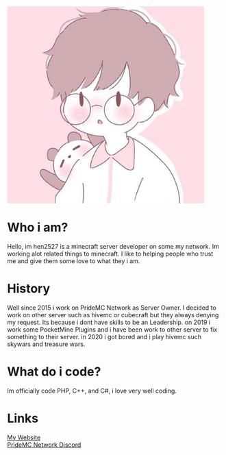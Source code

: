 <img src="logo.jpeg" align=center>

# Who i am?
Hello, im hen2527 is a minecraft server developer on some my network. Im working alot related things to minecraft. I like to helping people who trust me and give them some love to what they i am.
# History
Well since 2015 i work on PrideMC Network as Server Owner. I decided to work on other server such as hivemc or cubecraft but they always denying my request. Its because i dont have skills to be an Leadership. on 2019 i work some PocketMine Plugins and i have been work to other server to fix something to their server. in 2020 i got bored and i play hivemc such skywars and treasure wars.
# What do i code?
Im officially code PHP, C++, and C#, i love very well coding.
# Links
[My Website](https://hen2527.tk/)<br>
[PrideMC Network Discord](https://discord.gg/kpAdXNCmRR)
